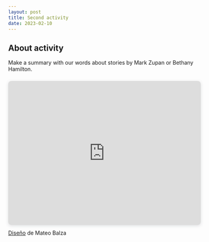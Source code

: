 ```yaml
---
layout: post
title: Second activity
date: 2023-02-10
---
```


## About activity

Make a summary with our words about stories by Mark Zupan or Bethany Hamilton.

<div style="position: relative; width: 100%; height: 0; padding-top: 75.0000%;
 padding-bottom: 0; box-shadow: 0 2px 8px 0 rgba(63,69,81,0.16); margin-top: 1.6em; margin-bottom: 0.9em; overflow: hidden;
 border-radius: 8px; will-change: transform;">
  <iframe loading="lazy" style="position: absolute; width: 100%; height: 100%; top: 0; left: 0; border: none; padding: 0;margin: 0;"
    src="https:&#x2F;&#x2F;www.canva.com&#x2F;design&#x2F;DAFaZwfUPiY&#x2F;view?embed" allowfullscreen="allowfullscreen" allow="fullscreen">
  </iframe>
</div>
<a href="https:&#x2F;&#x2F;www.canva.com&#x2F;design&#x2F;DAFaZwfUPiY&#x2F;view?utm_content=DAFaZwfUPiY&amp;utm_campaign=designshare&amp;utm_medium=embeds&amp;utm_source=link" target="_blank" rel="noopener">Diseño</a> de Mateo Balza
